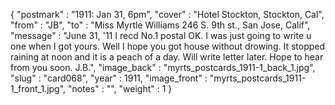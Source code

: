 {
  "postmark" : "1911: Jan 31, 6pm",
  "cover" : "Hotel Stockton, Stockton, Cal",
  "from" : "JB",
  "to" : "Miss Myrtle Williams 246 S. 9th st., San Jose, Calif",
  "message" : "June 31, '11 I recd No.1 postal OK. I was just going to write u one when I got yours. Well I hope you got house without drowing. It stopped raining at noon and it is a peach of a day. Will write letter later. Hope to hear from you soon. J.B.",
  "image_back" : "myrts_postcards_1911-1_back_1.jpg",
  "slug" : "card068",
  "year" : 1911,
  "image_front" : "myrts_postcards_1911-1_front_1.jpg",
  "notes" : "",
  "weight" : 1
}
